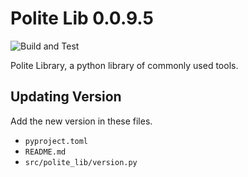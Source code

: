 # Polite Lib 0.0.9.5
![Build and Test](https://github.com/politeauthority/polite-lib/actions/workflows/validate.yaml/badge.svg)

Polite Library, a python library of commonly used tools.

## Updating Version
Add the new version in these files.
- `pyproject.toml`
- `README.md`
- `src/polite_lib/version.py`
